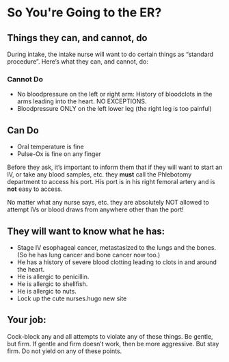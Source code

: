 # So You're Going to the ER?

## Things they can, and cannot, do

During intake, the intake nurse will want to do certain things as “standard procedure”. Here’s what they can, and cannot, do:
### Cannot Do
- No bloodpressure on the left or right arm: History of bloodclots in the arms leading into the heart. NO EXCEPTIONS.
- Bloodpressure ONLY on the left lower leg (the right leg is too painful)

## Can Do
- Oral temperature is fine
- Pulse-Ox is fine on any finger

Before they ask, it’s important to inform them that if they will want to start an IV, or take any blood samples, etc. they **must** call the Phlebotomy department to access his port. His port is in his right femoral artery and is **not** easy to access.

No matter what any nurse says, etc. they are absolutely NOT allowed to attempt IVs or blood draws from anywhere other than the port!

## They will want to know what he has:

- Stage IV esophageal cancer, metastasized to the lungs and the bones. (So he has lung cancer and bone cancer now too.)
- He has a history of severe blood clotting leading to clots in and around the heart.
- He is allergic to penicillin.
- He is allergic to shellfish.
- He is allergic to nuts.
- Lock up the cute nurses.hugo new site 

## Your job:
 Cock-block any and all attempts to violate any of these things. Be gentle, but firm. If gentle and firm doesn’t work, then be more aggressive. But stay firm. Do not yield on any of these points.